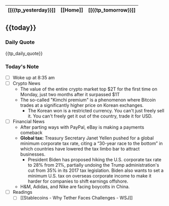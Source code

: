 | [[{{tp_yesterday}}]] | [[Home]] | [[{{tp_tomorrow}}]] |
| :------------: | :------: | :------------: |

## {{today}}

### Daily Quote
{{tp_daily_quote}}

### Today's Note

- [ ] Woke up at 8:35 am
- [ ] Crypto News
	- The value of the entire crypto market top $2T for the first time on Monday, just two months after it surpassed $1T
	- The so-called "Kimchi premium" is a phenomenon where Bitcoin trades at a significantly higher price on Korean exchanges.
		- The Korean won is a restricted currency. You can't just freely sell it. You can't freely get it out of the country, trade it for USD.
- [ ] Financial News
	- After parting ways with PayPal, eBay is making a payments comeback
	- **Global tax:** Treasury Secretary Janet Yellen pushed for a global minimum corporate tax rate, citing a “30-year race to the bottom” in which countries have lowered the tax limbo bar to attract businesses.
		- President Biden has proposed hiking the U.S. corporate tax rate to 28% from 21%, partially undoing the Trump administration's cut from 35% in its 2017 tax legislation. Biden also wants to set a minimum U.S. tax on overseas corporate income to make it harder for companies to shift earnings offshore.
	- H&M, Adidas, and Nike are facing boycotts in China.
- [ ] Readings
	- [ ] [[Stablecoins - Why Tether Faces Challenges - WSJ]]